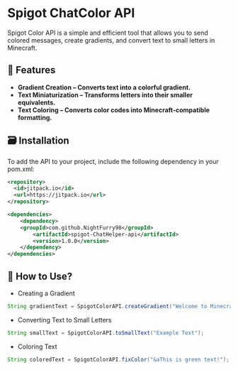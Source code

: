 # Spigot ChatColor API

Spigot Color API is a simple and efficient tool that allows you to send colored messages, create gradients, and convert text to small letters in Minecraft.

## 💎 Features 

- **Gradient Creation – Converts text into a colorful gradient.**
- **Text Miniaturization – Transforms letters into their smaller equivalents.**
- **Text Coloring – Converts color codes into Minecraft-compatible formatting.**

## 🗃️ Installation 

To add the API to your project, include the following dependency in your pom.xml:

```xml
<repository>
  <id>jitpack.io</id>
  <url>https://jitpack.io</url>
</repository>
  ```
```xml
<dependencies>
    <dependency>
	<groupId>com.github.NightFurry98</groupId>
        <artifactId>spigot-ChatHelper-api</artifactId>
        <version>1.0.0</version>
    </dependency>
</dependencies>
  ```

## 🚧 How to Use?

 * Creating a Gradient
```java
String gradientText = SpigotColorAPI.createGradient("Welcome to Minecraft!", "#FF0000", "#00FF00", "#0000FF");
 ```
* Converting Text to Small Letters
```java
String smallText = SpigotColorAPI.toSmallText("Example Text");
 ```
* Coloring Text
```java
String coloredText = SpigotColorAPI.fixColor("&aThis is green text!");
 ```
